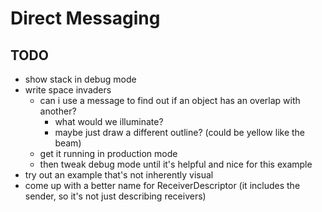 Direct Messaging
================

TODO
----

* show stack in debug mode
* write space invaders
  * can i use a message to find out if an object has an overlap with another?
    - what would we illuminate?
    - maybe just draw a different outline? (could be yellow like the beam)
  * get it running in production mode
  * then tweak debug mode until it's helpful and nice for this example
* try out an example that's not inherently visual
* come up with a better name for ReceiverDescriptor (it includes the sender, so it's not just describing receivers)
